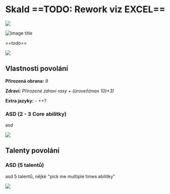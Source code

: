# Skald ==TODO: Rework viz EXCEL==

<img src="/assets/sep_line.png"/>

![Image title](/assets/OW/classes/Bojovnik.webp)

*==todo==*

<img src="/assets/sep_line.png"/>

## Vlastnosti povolání

**Přirozená obrana:** *9*

**Zdraví:** *Přirozené zdraví rasy + (úroveň(max 10)\*3)*

**Extra jazyky:** - ++?

### ASD (2 - 3 Core abilitky)

asd

<img src="/assets/sep_line.png"/>

## Talenty povolání

### ASD (5 talentů)

asd 5 talentů, nějké "pick me multiple times abilitky"

<img src="/assets/sep_line.png"/>
